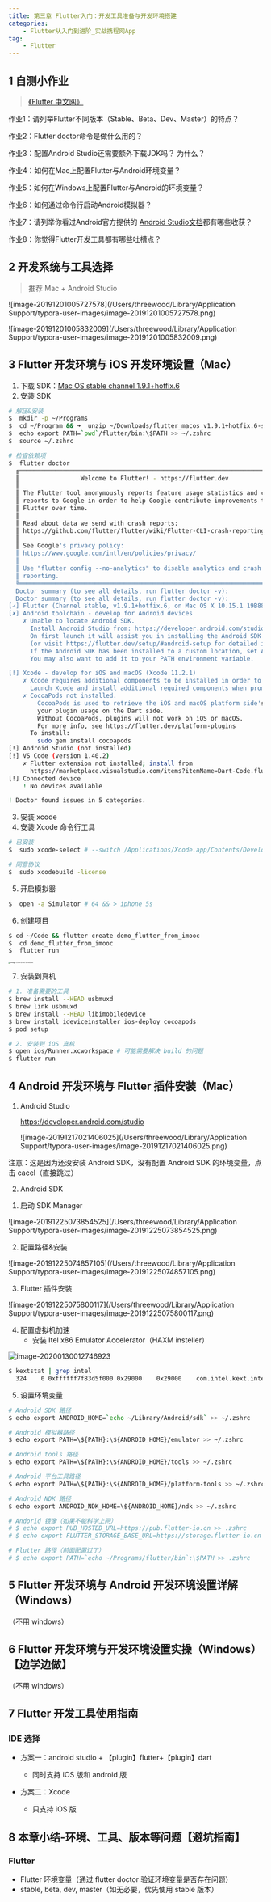 ```yaml
---
title: 第三章 Flutter入门：开发工具准备与开发环境搭建
categories:
    - Flutter从入门到进阶_实战携程网App
tag:
    - Flutter
---
```


## 1 自测小作业

>  [《Flutter 中文网》](https://flutterchina.club/get-started/install/)



作业1：请列举Flutter不同版本（Stable、Beta、Dev、Master）的特点？

作业2：Flutter doctor命令是做什么用的？

作业3：配置Android Studio还需要额外下载JDK吗？  为什么？

作业4：如何在Mac上配置Flutter与Android环境变量？

作业5：如何在Windows上配置Flutter与Android的环境变量？

作业6：如何通过命令行启动Android模拟器？

作业7：请列举你看过Android官方提供的 [Android Studio文档](https://developer.android.com/studio/intro)都有哪些收获？

作业8：你觉得Flutter开发工具都有哪些吐槽点？

## 2 开发系统与工具选择

> 推荐 Mac + Android Studio

![image-20191201005727578](/Users/threewood/Library/Application Support/typora-user-images/image-20191201005727578.png)

![image-20191201005832009](/Users/threewood/Library/Application Support/typora-user-images/image-20191201005832009.png)



## 3 Flutter 开发环境与 iOS 开发环境设置（Mac）

1. 下载 SDK：[Mac OS stable channel 1.9.1+hotfix.6](https://flutter.dev/docs/development/tools/sdk/releases?tab=macos#macos)
2. 安装 SDK

```bash
# 解压&安装
$  mkdir -p ~/Programs
$  cd ~/Program && ➜  unzip ~/Downloads/flutter_macos_v1.9.1+hotfix.6-stable.zip
$  echo export PATH=`pwd`/flutter/bin:\$PATH >> ~/.zshrc
$  source ~/.zshrc

# 检查依赖项
$  flutter doctor
  ╔════════════════════════════════════════════════════════════════════════════╗
  ║                 Welcome to Flutter! - https://flutter.dev                  ║
  ║                                                                            ║
  ║ The Flutter tool anonymously reports feature usage statistics and crash    ║
  ║ reports to Google in order to help Google contribute improvements to       ║
  ║ Flutter over time.                                                         ║
  ║                                                                            ║
  ║ Read about data we send with crash reports:                                ║
  ║ https://github.com/flutter/flutter/wiki/Flutter-CLI-crash-reporting        ║
  ║                                                                            ║
  ║ See Google's privacy policy:                                               ║
  ║ https://www.google.com/intl/en/policies/privacy/                           ║
  ║                                                                            ║
  ║ Use "flutter config --no-analytics" to disable analytics and crash         ║
  ║ reporting.                                                                 ║
  ╚════════════════════════════════════════════════════════════════════════════╝
  Doctor summary (to see all details, run flutter doctor -v):
  Doctor summary (to see all details, run flutter doctor -v):
[✓] Flutter (Channel stable, v1.9.1+hotfix.6, on Mac OS X 10.15.1 19B88, locale zh-Hans-CN)
[✗] Android toolchain - develop for Android devices
    ✗ Unable to locate Android SDK.
      Install Android Studio from: https://developer.android.com/studio/index.html
      On first launch it will assist you in installing the Android SDK components.
      (or visit https://flutter.dev/setup/#android-setup for detailed instructions).
      If the Android SDK has been installed to a custom location, set ANDROID_HOME to that location.
      You may also want to add it to your PATH environment variable.

[!] Xcode - develop for iOS and macOS (Xcode 11.2.1)
    ✗ Xcode requires additional components to be installed in order to run.
      Launch Xcode and install additional required components when prompted.
    ✗ CocoaPods not installed.
        CocoaPods is used to retrieve the iOS and macOS platform side's plugin code that responds to
        your plugin usage on the Dart side.
        Without CocoaPods, plugins will not work on iOS or macOS.
        For more info, see https://flutter.dev/platform-plugins
      To install:
        sudo gem install cocoapods
[!] Android Studio (not installed)
[!] VS Code (version 1.40.2)
    ✗ Flutter extension not installed; install from
      https://marketplace.visualstudio.com/items?itemName=Dart-Code.flutter
[!] Connected device
    ! No devices available

! Doctor found issues in 5 categories.
```

3. 安装 xcode
4. 安装 Xcode 命令行工具

```bash
# 已安装
$  sudo xcode-select # --switch /Applications/Xcode.app/Contents/Developer

# 同意协议
$  sudo xcodebuild -license
```

5. 开启模拟器

```bash
$  open -a Simulator # 64 && > iphone 5s
```

6. 创建项目

```bash
$ cd ~/Code && flutter create demo_flutter_from_imooc
$  cd demo_flutter_from_imooc
$  flutter run
```

<img src="/Users/threewood/Library/Application Support/typora-user-images/image-20191211073758284.png" alt="image-20191211073758284" style="zoom:25%;" />

7. 安装到真机

```bash
# 1. 准备需要的工具
$ brew install --HEAD usbmuxd
$ brew link usbmuxd
$ brew install --HEAD libimobiledevice
$ brew install ideviceinstaller ios-deploy cocoapods
$ pod setup

# 2. 安装到 iOS 真机
$ open ios/Runner.xcworkspace # 可能需要解决 build 的问题
$ flutter run
```



## 4 Android 开发环境与 Flutter 插件安装（Mac）

1. Android Studio

   https://developer.android.com/studio

   ![image-20191217021406025](/Users/threewood/Library/Application Support/typora-user-images/image-20191217021406025.png)

注意：这是因为还没安装 Android SDK，没有配置 Android SDK 的环境变量，点击 cacel（直接跳过）

2. Android SDK

1) 启动 SDK Manager

![image-20191225073854525](/Users/threewood/Library/Application Support/typora-user-images/image-20191225073854525.png)

2) 配置路径&安装

![image-20191225074857105](/Users/threewood/Library/Application Support/typora-user-images/image-20191225074857105.png)

3. Flutter 插件安装

![image-20191225075800117](/Users/threewood/Library/Application Support/typora-user-images/image-20191225075800117.png)

4. 配置虚拟机加速
   + 安装 Itel x86 Emulator Accelerator（HAXM insteller）

![image-20200130012746923](https://tva1.sinaimg.cn/large/006tNbRwgy1gbdy43mavjj30sa0i3adm.jpg)

```bash
$ kextstat | grep intel
  324    0 0xffffff7f83d5f000 0x29000    0x29000    com.intel.kext.intelhaxm (7.5.1) D0CC7B8F-1F62-33B1-BE6B-B5573D2A607B <8 6 5 3 1> # 表明已加载内核扩展
```

5. 设置环境变量

```bash
# Android SDK 路径
$ echo export ANDROID_HOME=`echo ~/Library/Android/sdk` >> ~/.zshrc

# Android 模拟器路径
$ echo export PATH=\${PATH}:\${ANDROID_HOME}/emulator >> ~/.zshrc

# Android tools 路径
$ echo export PATH=\${PATH}:\${ANDROID_HOME}/tools >> ~/.zshrc

# Android 平台工具路径
$ echo export PATH=\${PATH}:\${ANDROID_HOME}/platform-tools >> ~/.zshrc

# Android NDK 路径
$ echo export ANDROID_NDK_HOME=\${ANDROID_HOME}/ndk >> ~/.zshrc

# Andorid 镜像（如果不能科学上网）
# $ echo export PUB_HOSTED_URL=https://pub.flutter-io.cn >> .zshrc
# $ echo export FLUTTER_STORAGE_BASE_URL=https://storage.flutter-io.cn >> .zshrc

# Flutter 路径（前面配置过了）
# $ echo export PATH=`echo ~/Programs/flutter/bin`:\$PATH >> .zshrc
```



## 5 Flutter 开发环境与 Android 开发环境设置详解（Windows）

（不用 windows）

## 6 Flutter 开发环境与开发环境设置实操（Windows）【边学边做】

（不用 windows）

## 7 Flutter 开发工具使用指南

### IDE 选择

+ 方案一：android studio + 【plugin】flutter+【plugin】dart
  + 同时支持 iOS 版和 android 版

+ 方案二：Xcode
  + 只支持 iOS 版

## 8 本章小结-环境、工具、版本等问题【避坑指南】

### Flutter

+ Flutter 环境变量（通过 flutter doctor 验证环境变量是否存在问题）
+ stable, beta, dev, master（如无必要，优先使用 stable 版本）


